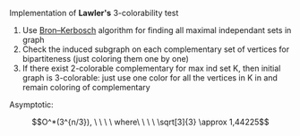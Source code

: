 Implementation of __Lawler's__ 3-colorability test
1. Use [Bron–Kerbosch](https://en.wikipedia.org/wiki/Bron%E2%80%93Kerbosch_algorithm) algorithm for finding all maximal independant sets in graph
2. Check the induced subgraph on each complementary set of vertices for bipartiteness (just coloring them one by one)
3. If there exist 2-colorable complementary for max ind set K, then initial graph is 3-colorable:
   just use one color for all the vertices in K in and remain coloring of complementary 


Asymptotic: 
```math
O^*(3^{n/3}), \ \ \ \ where\ \ \ \ \sqrt[3]{3} \approx 1,44225
```
